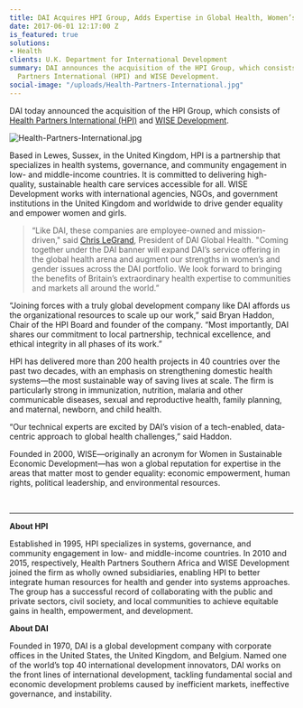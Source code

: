 ```yaml
---
title: DAI Acquires HPI Group, Adds Expertise in Global Health, Women’s Empowerment
date: 2017-06-01 12:17:00 Z
is_featured: true
solutions:
- Health
clients: U.K. Department for International Development
summary: DAI announces the acquisition of the HPI Group, which consists of Health
  Partners International (HPI) and WISE Development.
social-image: "/uploads/Health-Partners-International.jpg"
---
```


DAI today announced the acquisition of the HPI Group, which consists of [Health Partners International (HPI)](http://healthpartners-int.co.uk/) and [WISE Development](http://wisedevelopment.com).

![Health-Partners-International.jpg](/uploads/Health-Partners-International.jpg)

<!--more-->

Based in Lewes, Sussex, in the United Kingdom, HPI is a partnership that specializes in health systems, governance, and community engagement in low- and middle-income countries. It is committed to delivering high-quality, sustainable health care services accessible for all. WISE Development works with international agencies, NGOs, and government institutions in the United Kingdom and worldwide to drive gender equality and empower women and girls.

> “Like DAI, these companies are employee-owned and mission-driven," said [Chris LeGrand](https://www.dai.com/who-we-are/leadership/christopher-legrand), President of DAI Global Health. "Coming together under the DAI banner will expand DAI’s service offering in the global health arena and augment our strengths in women’s and gender issues across the DAI portfolio. We look forward to bringing the benefits of Britain’s extraordinary health expertise to communities and markets all around the world.”

“Joining forces with a truly global development company like DAI affords us the organizational resources to scale up our work,” said Bryan Haddon, Chair of the HPI Board and founder of the company. “Most importantly, DAI shares our commitment to local partnership, technical excellence, and ethical integrity in all phases of its work.”

HPI has delivered more than 200 health projects in 40 countries over the past two decades, with an emphasis on strengthening domestic health systems—the most sustainable way of saving lives at scale. The firm is particularly strong in immunization, nutrition, malaria and other communicable diseases, sexual and reproductive health, family planning, and maternal, newborn, and child health.

“Our technical experts are excited by DAI’s vision of a tech-enabled, data-centric approach to global health challenges,” said Haddon.

Founded in 2000, WISE—originally an acronym for Women in Sustainable Economic Development—has won a global reputation for expertise in the areas that matter most to gender equality: economic empowerment, human rights, political leadership, and environmental resources.

<br>
<hr>

<aside>
<p><strong>About HPI</strong></p>
<p>Established in 1995, HPI specializes in systems, governance, and community engagement in low- and middle-income countries. In 2010 and 2015, respectively, Health Partners Southern Africa and WISE Development joined the firm as wholly owned subsidiaries, enabling HPI to better integrate human resources for health and gender into systems approaches. The group has a successful record of collaborating with the public and private sectors, civil society, and local communities to achieve equitable gains in health, empowerment, and development.</p>
<p><strong>About DAI</strong></p>
<p>Founded in 1970, DAI is a global development company with corporate offices in the United States, the United Kingdom, and Belgium. Named one of the world’s top 40 international development innovators, DAI works on the front lines of international development, tackling fundamental social and economic development problems caused by inefficient markets, ineffective governance, and instability.</p>
</aside>
